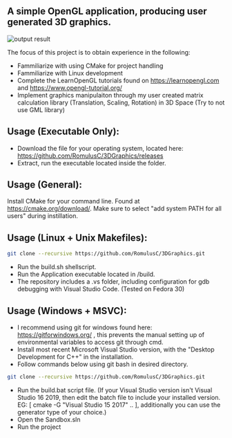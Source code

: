 ## A simple OpenGL application, producing user generated 3D graphics.

![output result](Example.gif)

The focus of this project is to obtain experience in the following:
* Fammiliarize with using CMake for project handling
* Fammiliarize with Linux development
* Complete the LearnOpenGL tutorials found on https://learnopengl.com and https://www.opengl-tutorial.org/ 
* Implement graphics manipulaiton through my user created matrix calculation library (Translation, Scaling, Rotation) in 3D Space (Try to not use GML library)
## Usage (Executable Only):
* Download the file for your operating system, located here: https://github.com/RomulusC/3DGraphics/releases
* Extract, run the executable located inside the folder.
## Usage (General):
Install CMake for your command line. Found at https://cmake.org/download/. Make sure to select "add system PATH for all users" during instillation.
## Usage (Linux + Unix Makefiles):
```bash
git clone --recursive https://github.com/RomulusC/3DGraphics.git
```
* Run the build.sh shellscript.
* Run the Application executable located in /build.
* The repository includes a .vs folder, including configuration for gdb debugging with Visual Studio Code. (Tested on Fedora 30) 
## Usage (Windows + MSVC):
* I recommend using git for windows found here: https://gitforwindows.org/ ,
this prevents the manual setting up of environmental variables to access git through cmd.
* Install most recent Microsoft Visual Studio version, with the "Desktop Development for C++" in the installation. 
* Follow commands below using git bash in desired directory. 
```bash
git clone --recursive https://github.com/RomulusC/3DGraphics.git
```
* Run the build.bat script file. (If your Visual Studio version isn't Visual Studio 16 2019, then edit the batch file to include your installed version. EG: [ cmake -G "Visual Studio 15 2017" .. ], additionally you can use the generator type of your choice.)
* Open the Sandbox.sln
* Run the project